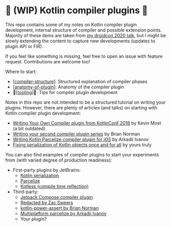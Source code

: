 # 🚧 (WIP) Kotlin compiler plugins 🚧

This repo contains some of my notes on Kotlin compiler plugin development, internal structure of compiler and possible extension points. Majority of these items are taken from [my droidcon 2020 talk](https://www.droidcon.com/2020/10/10/the-magic-of-compiler-extensions/), but I might be slowly extending the content to capture new developments (updates to plugin API or FIR).

If you feel like something is missing, feel free to open an issue with feature request. Contributions are welcome too!

Where to start:
- [[compiler-structure]]: Structured explanation of compiler phases
- [[anatomy-of-plugin]]: Anatomy of the compiler plugin
- 🚧[[tooling]]🚧: Tips for compiler plugin development

Notes in this repo are not intended to be a structured tutorial on writing your plugins. However, there are plenty of articles (and talks) on starting with Kotlin compiler plugin development:
- [Writing Your Own Compiler plugin from KotlinConf 2018](https://www.youtube.com/watch?v=w-GMlaziIyo&ab_channel=JetBrainsTV) by Kevin Most (a bit outdated)
- [Writing your second compiler plugin series](https://blog.bnorm.dev/writing-your-second-compiler-plugin-part-1) by Brian Norman
- [Writing Kotlin Parcelize compiler plugin for iOS](https://medium.com/bumble-tech/writing-kotlin-parcelize-compiler-plugin-for-ios-678d81eed27e) by Arkadii Ivanov
- [Fixing serialization of Kotlin objects once and for all](https://medium.com/bumble-tech/fixing-serialization-of-kotlin-objects-once-and-for-all-95886fddba7a) by yours truly

You can also find examples of compiler plugins to start your experiments from (with varied degree of production readiness):
- First-party plugins by JetBrains:
  - [Kotlin serialization](https://github.com/JetBrains/kotlin/tree/master/plugins/kotlin-serialization/kotlin-serialization-compiler)
  - [Parcelize](https://github.com/JetBrains/kotlin/tree/master/plugins/parcelize)
  - [Kotless (compile time reflection)](https://github.com/JetBrains/kotless)
- Third-party:
  - [Jetpack Compose compiler plugin](https://cs.android.com/androidx/platform/frameworks/support/+/androidx-main:compose/compiler/compiler-hosted/src/main/java/androidx/compose/compiler/plugins/kotlin/)
  - [Redacted by Zac Sweers](https://github.com/ZacSweers/redacted-compiler-plugin)
  - [kotlin-power-assert by Brian Norman](https://github.com/bnorm/kotlin-power-assert)
  - [Multiplatform parcelize by Arkadii Ivanov](https://github.com/arkivanov/Essenty/tree/master/parcelable)
  - Your plugin?

[//begin]: # "Autogenerated link references for markdown compatibility"
[compiler-structure]: compiler-structure.md "Kotlin compiler structure"
[anatomy-of-plugin]: anatomy-of-plugin.md "Anatomy of a compiler plugin"
[tooling]: tooling.md "tooling"
[//end]: # "Autogenerated link references"